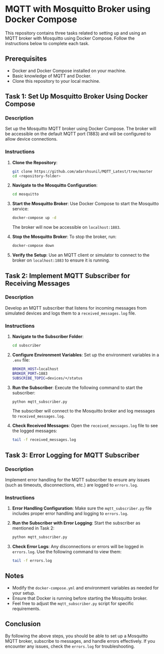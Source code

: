 
# MQTT with Mosquitto Broker using Docker Compose

This repository contains three tasks related to setting up and using an MQTT broker with Mosquitto using Docker Compose. Follow the instructions below to complete each task.

## Prerequisites

- Docker and Docker Compose installed on your machine.
- Basic knowledge of MQTT and Docker.
- Clone this repository to your local machine.

## Task 1: Set Up Mosquitto Broker Using Docker Compose

### Description

Set up the Mosquitto MQTT broker using Docker Compose. The broker will be accessible on the default MQTT port (1883) and will be configured to allow device connections.

### Instructions

1. **Clone the Repository**:
   ```bash
   git clone https://github.com/adarshsunil/MQTT_Latest/tree/master
   cd <repository-folder>
   ```

2. **Navigate to the Mosquitto Configuration**:
   ```bash
   cd mosquitto
   ```

3. **Start the Mosquitto Broker**:
   Use Docker Compose to start the Mosquitto service:
   ```bash
   docker-compose up -d
   ```
   The broker will now be accessible on `localhost:1883`.

4. **Stop the Mosquitto Broker**:
   To stop the broker, run:
   ```bash
   docker-compose down
   ```

5. **Verify the Setup**:
   Use an MQTT client or simulator to connect to the broker on `localhost:1883` to ensure it is running.

## Task 2: Implement MQTT Subscriber for Receiving Messages

### Description

Develop an MQTT subscriber that listens for incoming messages from simulated devices and logs them to a `received_messages.log` file.

### Instructions

1. **Navigate to the Subscriber Folder**:
   ```bash
   cd subscriber
   ```

2. **Configure Environment Variables**:
   Set up the environment variables in a `.env` file:
   ```bash
   BROKER_HOST=localhost
   BROKER_PORT=1883
   SUBSCRIBE_TOPIC=devices/+/status
   ```

3. **Run the Subscriber**:
   Execute the following command to start the subscriber:
   ```bash
   python mqtt_subscriber.py
   ```
   The subscriber will connect to the Mosquitto broker and log messages to `received_messages.log`.

4. **Check Received Messages**:
   Open the `received_messages.log` file to see the logged messages:
   ```bash
   tail -f received_messages.log
   ```

## Task 3: Error Logging for MQTT Subscriber

### Description

Implement error handling for the MQTT subscriber to ensure any issues (such as timeouts, disconnections, etc.) are logged to `errors.log`.

### Instructions

1. **Error Handling Configuration**:
   Make sure the `mqtt_subscriber.py` file includes proper error handling and logging to `errors.log`.

2. **Run the Subscriber with Error Logging**:
   Start the subscriber as mentioned in Task 2:
   ```bash
   python mqtt_subscriber.py
   ```

3. **Check Error Logs**:
   Any disconnections or errors will be logged in `errors.log`. Use the following command to view them:
   ```bash
   tail -f errors.log
   ```

## Notes

- Modify the `docker-compose.yml` and environment variables as needed for your setup.
- Ensure that Docker is running before starting the Mosquitto broker.
- Feel free to adjust the `mqtt_subscriber.py` script for specific requirements.

## Conclusion

By following the above steps, you should be able to set up a Mosquitto MQTT broker, subscribe to messages, and handle errors effectively. If you encounter any issues, check the `errors.log` for troubleshooting.
